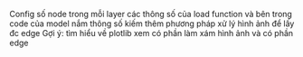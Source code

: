 Config số node trong mỗi layer
các thông số của load function và bên trong code của model nắm thông số
kiếm thêm phương pháp xử lý hình ảnh để lấy đc edge
Gợi ý: tìm hiểu về plotlib xem có phần làm xám hình ảnh và có phần edge
